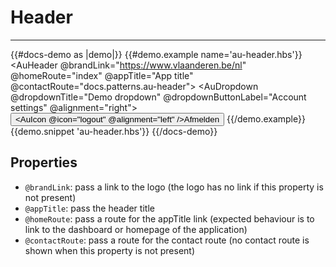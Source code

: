 # Header

---

{{#docs-demo as |demo|}}
  {{#demo.example name='au-header.hbs'}}
    <AuHeader @brandLink="https://www.vlaanderen.be/nl" @homeRoute="index" @appTitle="App title" @contactRoute="docs.patterns.au-header">
      <AuDropdown @dropdownTitle="Demo dropdown" @dropdownButtonLabel="Account settings" @alignment="right">
        <button class="au-c-dropdown__item" role="menuitem">
          <AuIcon @icon="logout" @alignment="left" />Afmelden
        </button>
      </AuDropdown>
    </AuHeader>
  {{/demo.example}}
  {{demo.snippet 'au-header.hbs'}}
{{/docs-demo}}

## Properties
- `@brandLink`: pass a link to the logo (the logo has no link if this property is not present)
- `@appTitle`: pass the header title
- `@homeRoute`: pass a route for the appTitle link (expected behaviour is to link to the dashboard or homepage of the application)
- `@contactRoute`: pass a route for the contact route (no contact route is shown when this property is not present)
